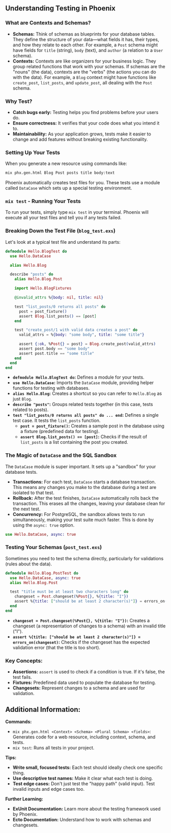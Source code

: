 ## Understanding Testing in Phoenix

### What are Contexts and Schemas?

*   **Schemas:** Think of schemas as blueprints for your database tables. They define the structure of your data—what fields it has, their types, and how they relate to each other. For example, a `Post` schema might have fields for `title` (string), `body` (text), and `author` (a relation to a `User` schema).
*   **Contexts:** Contexts are like organizers for your business logic. They group related functions that work with your schemas. If schemas are the "nouns" (the data), contexts are the "verbs" (the actions you can do with the data). For example, a `Blog` context might have functions like `create_post`, `list_posts`, and `update_post`, all dealing with the `Post` schema.

### Why Test?

*   **Catch bugs early:**  Testing helps you find problems before your users do.
*   **Ensure correctness:** It verifies that your code does what you intend it to.
*   **Maintainability:** As your application grows, tests make it easier to change and add features without breaking existing functionality.

### Setting Up Your Tests

When you generate a new resource using commands like:

```bash
mix phx.gen.html Blog Post posts title body:text
```

Phoenix automatically creates test files for you. These tests use a module called `DataCase` which sets up a special testing environment.

### `mix test` - Running Your Tests

To run your tests, simply type `mix test` in your terminal. Phoenix will execute all your test files and tell you if any tests failed.

### Breaking Down the Test File (`blog_test.exs`)

Let's look at a typical test file and understand its parts:

```elixir
defmodule Hello.BlogTest do
  use Hello.DataCase

  alias Hello.Blog

  describe "posts" do
    alias Hello.Blog.Post

    import Hello.BlogFixtures

    @invalid_attrs %{body: nil, title: nil}

    test "list_posts/0 returns all posts" do
      post = post_fixture()
      assert Blog.list_posts() == [post]
    end

    test "create_post/1 with valid data creates a post" do
      valid_attrs = %{body: "some body", title: "some title"}

      assert {:ok, %Post{} = post} = Blog.create_post(valid_attrs)
      assert post.body == "some body"
      assert post.title == "some title"
    end
  end
end
```

*   **`defmodule Hello.BlogTest do`:** Defines a module for your tests.
*   **`use Hello.DataCase`:** Imports the `DataCase` module, providing helper functions for testing with databases.
*   **`alias Hello.Blog`:** Creates a shortcut so you can refer to `Hello.Blog` as just `Blog`.
*   **`describe "posts"`:** Groups related tests together (in this case, tests related to posts).
*   **`test "list_posts/0 returns all posts" do ... end`:** Defines a single test case. It tests the `list_posts` function.
    *   **`post = post_fixture()`:** Creates a sample post in the database using a fixture (predefined data for testing).
    *   **`assert Blog.list_posts() == [post]`:** Checks if the result of `list_posts` is a list containing the post you created.

### The Magic of `DataCase` and the SQL Sandbox

The `DataCase` module is super important. It sets up a "sandbox" for your database tests.

*   **Transactions:** For each test, `DataCase` starts a database transaction. This means any changes you make to the database during a test are isolated to that test.
*   **Rollback:** After the test finishes, `DataCase` automatically rolls back the transaction. This erases all the changes, leaving your database clean for the next test.
*   **Concurrency:** For PostgreSQL, the sandbox allows tests to run simultaneously, making your test suite much faster. This is done by using the `async: true` option.

```elixir
use Hello.DataCase, async: true
```

### Testing Your Schemas (`post_test.exs`)

Sometimes you need to test the schema directly, particularly for validations (rules about the data).

```elixir
defmodule Hello.Blog.PostTest do
  use Hello.DataCase, async: true
  alias Hello.Blog.Post

  test "title must be at least two characters long" do
    changeset = Post.changeset(%Post{}, %{title: "I"})
    assert %{title: ["should be at least 2 character(s)"]} = errors_on(changeset)
  end
end
```

*   **`changeset = Post.changeset(%Post{}, %{title: "I"})`:** Creates a changeset (a representation of changes to a schema) with an invalid title ("I").
*   **`assert %{title: ["should be at least 2 character(s)"]} = errors_on(changeset)`:** Checks if the changeset has the expected validation error (that the title is too short).

### Key Concepts:

*   **Assertions:** `assert` is used to check if a condition is true. If it's false, the test fails.
*   **Fixtures:** Predefined data used to populate the database for testing.
*   **Changesets:** Represent changes to a schema and are used for validation.

## Additional Information:

**Commands:**

*   `mix phx.gen.html <Context> <Schema> <Plural Schema> <fields>`: Generates code for a web resource, including context, schema, and tests.
*   `mix test`: Runs all tests in your project.

**Tips:**

*   **Write small, focused tests:** Each test should ideally check one specific thing.
*   **Use descriptive test names:** Make it clear what each test is doing.
*   **Test edge cases:** Don't just test the "happy path" (valid input). Test invalid inputs and edge cases too.

**Further Learning:**

*   **ExUnit Documentation:** Learn more about the testing framework used by Phoenix.
*   **Ecto Documentation:** Understand how to work with schemas and changesets.